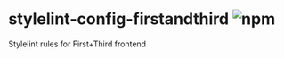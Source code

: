 # stylelint-config-firstandthird ![npm](https://img.shields.io/npm/v/stylelint-config-firstandthird.svg)

Stylelint rules for First+Third frontend
